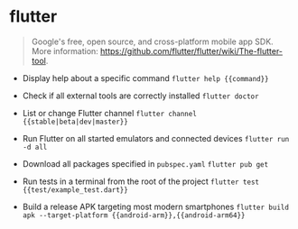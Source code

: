 # flutter
> Google's free, open source, and cross-platform mobile app SDK.
> More information: <https://github.com/flutter/flutter/wiki/The-flutter-tool>.

- Display help about a specific command
`flutter help {{command}}`

- Check if all external tools are correctly installed
`flutter doctor`

- List or change Flutter channel
`flutter channel {{stable|beta|dev|master}}`

- Run Flutter on all started emulators and connected devices
`flutter run -d all`

- Download all packages specified in `pubspec.yaml`
`flutter pub get`

- Run tests in a terminal from the root of the project
`flutter test {{test/example_test.dart}}`

- Build a release APK targeting most modern smartphones
`flutter build apk --target-platform {{android-arm}},{{android-arm64}}`
